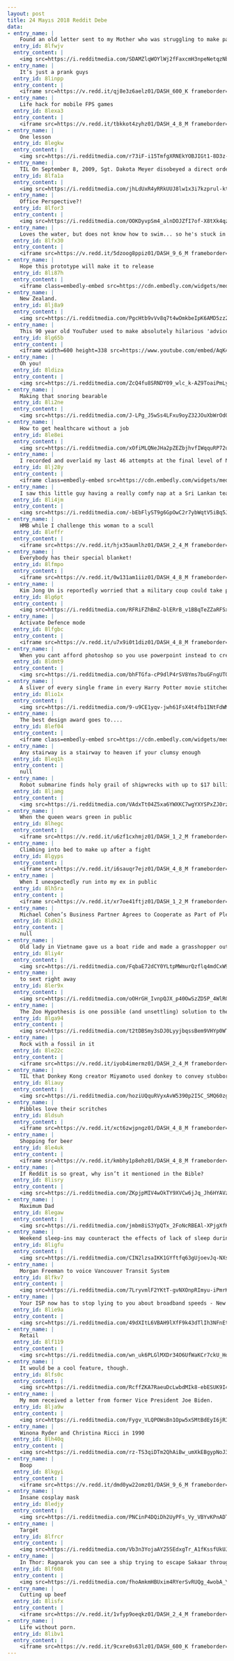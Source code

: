 ```yaml
---
layout: post
title: 24 Mayıs 2018 Reddit Debe
data:
- entry_name: |
    Found an old letter sent to my Mother who was struggling to make payments on my trumpet.
  entry_id: 8lfwjv
  entry_content: |
    <img src=https://i.redditmedia.com/SDAMZlqWOYlWj2fFaxcmH3npeNetqzNb-LH-Fx8jHA0.jpg?s=d6f0058cd682045bab462bb23149a95f frameborder=0>
- entry_name: |
    It’s just a prank guys
  entry_id: 8linpp
  entry_content: |
    <iframe src=https://v.redd.it/qj8e3z6aelz01/DASH_600_K frameborder=0></iframe>
- entry_name: |
    Life hack for mobile FPS games
  entry_id: 8lexa3
  entry_content: |
    <iframe src=https://v.redd.it/tbkkot4zyhz01/DASH_4_8_M frameborder=0></iframe>
- entry_name: |
    One lesson
  entry_id: 8legkw
  entry_content: |
    <img src=https://i.redditmedia.com/r73iF-i15TmfgXRNEkYOBJIGt1-8D3z-iv7d_vE25wM.jpg?s=3ffbd3e2ecda43a1ec4a8ff1832983f3 frameborder=0>
- entry_name: |
    TIL On September 8, 2009, Sgt. Dakota Meyer disobeyed a direct order to pull back from his position so he could rescue wounded soldiers from a firefight a mile away. He ended up going back five times, saving the lives of 36 soldiers, saying “That’s what you do for a brother”.
  entry_id: 8lfa1a
  entry_content: |
    <img src=https://i.redditmedia.com/jhLdUxR4yRRkUUJ8lw1x3i7kzprul-ktRWjvgc_r4Lk.jpg?s=2e30f26b642d03bdcd0064e8fdf5dfa8 frameborder=0>
- entry_name: |
    Office Perspective?!
  entry_id: 8lfor3
  entry_content: |
    <img src=https://i.redditmedia.com/OOKDyvpSm4_alnDOJZfI7of-X8tXk4qzXJKp3znbabQ.jpg?s=0af14463443f9e73a71dc346e464881d frameborder=0>
- entry_name: |
    Loves the water, but does not know how to swim... so he's stuck in the kiddie pools
  entry_id: 8lfx30
  entry_content: |
    <iframe src=https://v.redd.it/5dzoog8ppiz01/DASH_9_6_M frameborder=0></iframe>
- entry_name: |
    Hope this prototype will make it to release
  entry_id: 8li87h
  entry_content: |
    <iframe class=embedly-embed src=https://cdn.embedly.com/widgets/media.html?src=https%3A%2F%2Fgfycat.com%2Fifr%2FYearlyFatalFireant&url=https%3A%2F%2Fgfycat.com%2FYearlyFatalFireant&image=https%3A%2F%2Fthumbs.gfycat.com%2FYearlyFatalFireant-size_restricted.gif&key=522baf40bd3911e08d854040d3dc5c07&type=text%2Fhtml&schema=gfycat width=600 height=338 scrolling=no frameborder=0 allowfullscreen></iframe>
- entry_name: |
    New Zealand.
  entry_id: 8lj8a9
  entry_content: |
    <img src=https://i.redditmedia.com/PgcHtb9vVv8q7t4wOmkbeIpK6AMD5zz2luT7cmeq4Tw.jpg?s=03f670c29c0befbe086fe94eb3dfa760 frameborder=0>
- entry_name: |
    This 90 year old YouTuber used to make absolutely hilarious 'advice' videos. Sadly, last month he passed away. Here's his advice on how to get out of jury duty.
  entry_id: 8lg65b
  entry_content: |
    <iframe width=600 height=338 src=https://www.youtube.com/embed/AqK4fSMq7cE?feature=oembed&enablejsapi=1 frameborder=0 allow=autoplay; encrypted-media allowfullscreen></iframe>
- entry_name: |
    Oh you!
  entry_id: 8ldiza
  entry_content: |
    <img src=https://i.redditmedia.com/ZcQ4fu8SRNDY09_wlc_k-AZ9ToaiPmLy2_jWjWIlM0c.jpg?s=03d1cd1ed03d4cbd920013f5c0e5576d frameborder=0>
- entry_name: |
    Making that snoring bearable
  entry_id: 8li2ne
  entry_content: |
    <img src=https://i.redditmedia.com/J-LPg_J5wSs4LFxu9oyZ32JOuXbWrOd0zTpe2Irvwmg.jpg?s=9357100cc674302e16b65a835f1dc608 frameborder=0>
- entry_name: |
    How to get healthcare without a job
  entry_id: 8le8ei
  entry_content: |
    <img src=https://i.redditmedia.com/xOfiMLQNeJHa2pZEZbjhvfIWqquRP72uW6ecbdyufG8.png?s=57c88079724a48ed431063fe56982e02 frameborder=0>
- entry_name: |
    I recorded and overlaid my last 46 attempts at the final level of N.
  entry_id: 8lj28y
  entry_content: |
    <iframe class=embedly-embed src=https://cdn.embedly.com/widgets/media.html?src=https%3A%2F%2Fgfycat.com%2Fifr%2FDownrightBareAmericanshorthair&url=https%3A%2F%2Fgfycat.com%2FDownrightBareAmericanshorthair&image=https%3A%2F%2Fthumbs.gfycat.com%2FDownrightBareAmericanshorthair-size_restricted.gif&key=2aa3c4d5f3de4f5b9120b660ad850dc9&type=text%2Fhtml&schema=gfycat width=600 height=453 scrolling=no frameborder=0 allowfullscreen></iframe>
- entry_name: |
    I saw this little guy having a really comfy nap at a Sri Lankan tea estate. He seemed to be having a nice nap, completely oblivious to the light rain.
  entry_id: 8li4jm
  entry_content: |
    <img src=https://i.redditmedia.com/-bEbFlyST9g6GpOwC2r7ybWqtV5iBq5JX8V0Qv9sAug.jpg?s=817a498df922d07cc3f1815600b9ca95 frameborder=0>
- entry_name: |
    HMB while I challenge this woman to a scull
  entry_id: 8leffr
  entry_content: |
    <iframe src=https://v.redd.it/hjx35aumlhz01/DASH_2_4_M frameborder=0></iframe>
- entry_name: |
    Everybody has their special blanket!
  entry_id: 8lfmpo
  entry_content: |
    <iframe src=https://v.redd.it/0w131am1iiz01/DASH_4_8_M frameborder=0></iframe>
- entry_name: |
    Kim Jong Un is reportedly worried that a military coup could take place while he's in Singapore
  entry_id: 8lg6pt
  entry_content: |
    <img src=https://i.redditmedia.com/RFRiFZhBmZ-blERrB_v1BBqTeZZaRFSxyWXt438Clhk.jpg?s=6e86b46ad71680df226575508581566a frameborder=0>
- entry_name: |
    Activate Defence mode
  entry_id: 8lfgbc
  entry_content: |
    <iframe src=https://v.redd.it/u7x9i0t1diz01/DASH_4_8_M frameborder=0></iframe>
- entry_name: |
    When you cant afford photoshop so you use powerpoint instead to create memes, and it gets 10 upvotes.
  entry_id: 8ldmt9
  entry_content: |
    <img src=https://i.redditmedia.com/bhFTGfa-cP9dlP4rSV8Yms7buGFngUTOsSzL7vSzzBM.png?s=1eddb442742e87333b31e591e07a2437 frameborder=0>
- entry_name: |
    A sliver of every single frame in every Harry Potter movie stitched together to demonstrate how the series grows progressively darker in both tone and aesthetic over time.
  entry_id: 8lio1x
  entry_content: |
    <img src=https://i.redditmedia.com/9-u9CE1yqv-jwh61FsX4t4fb1INtFdWMrbwmmJAUrkQ.jpg?s=dda3104a74de92a0ed220ee32ad8d88a frameborder=0>
- entry_name: |
    The best design award goes to....
  entry_id: 8lef04
  entry_content: |
    <iframe class=embedly-embed src=https://cdn.embedly.com/widgets/media.html?src=https%3A%2F%2Fgfycat.com%2Fifr%2FDifficultWaryCollardlizard&url=https%3A%2F%2Fgfycat.com%2FDifficultWaryCollardlizard&image=https%3A%2F%2Fthumbs.gfycat.com%2FDifficultWaryCollardlizard-size_restricted.gif&key=2aa3c4d5f3de4f5b9120b660ad850dc9&type=text%2Fhtml&schema=gfycat width=576 height=1024 scrolling=no frameborder=0 allowfullscreen></iframe>
- entry_name: |
    Any stairway is a stairway to heaven if your clumsy enough
  entry_id: 8leq1h
  entry_content: |
    null
- entry_name: |
    Robot submarine finds holy grail of shipwrecks with up to $17 billion in treasure
  entry_id: 8ljamg
  entry_content: |
    <img src=https://i.redditmedia.com/VAdxTt04Z5xa6YWXKC7wgYXYSPxZJ0rzKuse1am0FBE.jpg?s=563f382bb0b4905a7cf41e9693f38048 frameborder=0>
- entry_name: |
    When the queen wears green in public
  entry_id: 8lhegc
  entry_content: |
    <iframe src=https://v.redd.it/u6zf1cxhmjz01/DASH_1_2_M frameborder=0></iframe>
- entry_name: |
    Climbing into bed to make up after a fight
  entry_id: 8lgyps
  entry_content: |
    <iframe src=https://v.redd.it/i6sauqr7ejz01/DASH_4_8_M frameborder=0></iframe>
- entry_name: |
    When I unexpectedly run into my ex in public
  entry_id: 8lh5ra
  entry_content: |
    <iframe src=https://v.redd.it/xr7oe41ftjz01/DASH_1_2_M frameborder=0></iframe>
- entry_name: |
    Michael Cohen’s Business Partner Agrees to Cooperate as Part of Plea Deal
  entry_id: 8ldk21
  entry_content: |
    null
- entry_name: |
    Old lady in Vietname gave us a boat ride and made a grasshopper out of palm leaves!
  entry_id: 8liy4r
  entry_content: |
    <img src=https://i.redditmedia.com/FqbaE72dCY0YLtpMWmurQzflq4mdCxW96BqLf5xUDMk.jpg?s=d5fa8fa81ea3597f3f7d4ff07a4e6af8 frameborder=0>
- entry_name: |
    to sext right away
  entry_id: 8ler9x
  entry_content: |
    <img src=https://i.redditmedia.com/oOHrGH_IvnpQJX_p40OwSzZD5P_4WlRGphS5_gB5mV0.png?s=436f6cb18fa3f1ee6e8954d9067742c6 frameborder=0>
- entry_name: |
    The Zoo Hypothesis is one possible (and unsettling) solution to the Fermi Paradox, which asks Where are all the aliens? The zoo hypothesis suggests that humans are intentionally avoided by alien civilizations so that we can grow and evolve naturally.
  entry_id: 8lga94
  entry_content: |
    <img src=https://i.redditmedia.com/t2tDBSmy3sDJ0LyyjbqssBem9VHYp0WTkDac2Xy-DP4.jpg?s=4b9650371d0cbe272e8010db5c44b65d frameborder=0>
- entry_name: |
    Rock with a fossil in it
  entry_id: 8le22c
  entry_content: |
    <iframe src=https://v.redd.it/iyob4imermz01/DASH_2_4_M frameborder=0></iframe>
- entry_name: |
    TIL that Donkey Kong creator Miyamoto used donkey to convey stubborn in English; the name Donkey Kong was intended to convey stubborn ape to the American audience. When he suggested this name to Nintendo of America, he was laughed at, but the name stuck.
  entry_id: 8liauy
  entry_content: |
    <img src=https://i.redditmedia.com/hoziUQquRVyxAvW5390p2I5C_SMQ60zgRfeaCliGdPY.jpg?s=b068e0cb190ff3cd25f2e5f910d21621 frameborder=0>
- entry_name: |
    Pibbles love their scritches
  entry_id: 8ldsuh
  entry_content: |
    <iframe src=https://v.redd.it/xct6zwjpngz01/DASH_4_8_M frameborder=0></iframe>
- entry_name: |
    Shopping for beer
  entry_id: 8le4uk
  entry_content: |
    <iframe src=https://v.redd.it/kmbhy1p8ehz01/DASH_4_8_M frameborder=0></iframe>
- entry_name: |
    If Reddit is so great, why isn’t it mentioned in the Bible?
  entry_id: 8lisry
  entry_content: |
    <img src=https://i.redditmedia.com/ZKpjpMIV4wOkTY9XVCw6jJq_Jh6HYAVzKRk0InRGpOM.jpg?s=fa24436ba43497f85b51167d4cd561fe frameborder=0>
- entry_name: |
    Maximum Dad
  entry_id: 8legaw
  entry_content: |
    <img src=https://i.redditmedia.com/jmbm8iS3YpQTx_2FoNcRBEAl-XPjgXfKsvIIRTDJFD4.jpg?s=aaa97e0fd9f7466f7c4002426f88f9bf frameborder=0>
- entry_name: |
    Weekend sleep-ins may counteract the effects of lack of sleep during weekdays - Adults under the age of 65 who get 5 or fewer hours of sleep may have a higher risk of death compared to those who get 6 or 7 hours. However, individuals who then sleep longer on weekends had no raised mortality risk.
  entry_id: 8ligfu
  entry_content: |
    <img src=https://i.redditmedia.com/CIN2lzsaIKK1GYftfq63gUjoevJq-NXs5a_uWte9cm0.jpg?s=532fa9a4086376f947340afa59366f85 frameborder=0>
- entry_name: |
    Morgan Freeman to voice Vancouver Transit System
  entry_id: 8lfkv7
  entry_content: |
    <img src=https://i.redditmedia.com/7LryvmlF2YKtT-gvNXOnpRImyu-iPmrKmvidITtOpiM.jpg?s=997695450b82703f19d18d3c3d7db2c1 frameborder=0>
- entry_name: |
    Your ISP now has to stop lying to you about broadband speeds - New rules around broadband advertising will usher in a depressing new era of honesty about the UK's cripplingly out-dated internet infrastructure
  entry_id: 8lie9a
  entry_content: |
    <img src=https://i.redditmedia.com/49dXItL6VBAH9lXfF9k43dTlIh3NFnEte9XwGnpct6k.jpg?s=b4d464530d4aaf010d144c4579d05f3a frameborder=0>
- entry_name: |
    Retail
  entry_id: 8lf119
  entry_content: |
    <img src=https://i.redditmedia.com/wn_uk6PLGlMXDr34O6UfWaKCr7ckU_HoRFj2trmiV5Q.png?s=9d7e02e06894ca818a2e2911176865f8 frameborder=0>
- entry_name: |
    It would be a cool feature, though.
  entry_id: 8lfs0c
  entry_content: |
    <img src=https://i.redditmedia.com/RcffZKA7RaeuDcLwbdMIk8-ebESUK9I4JSu4hBnHO8Q.jpg?s=accbdf83cf6657a689c2deea093164b7 frameborder=0>
- entry_name: |
    My mom received a letter from former Vice President Joe Biden.
  entry_id: 8lja9w
  entry_content: |
    <img src=https://i.redditmedia.com/Fygv_VLQPOWsBn1Opw5xSMtBdEyI6jRIhdw4GpdtzVU.jpg?s=dc186de653adfbe69c226a978e0797f5 frameborder=0>
- entry_name: |
    Winona Ryder and Christina Ricci in 1990
  entry_id: 8lh40q
  entry_content: |
    <img src=https://i.redditmedia.com/rz-TS3qiDTm2QhAiBw_umXkEBgypNoJ3dowH-NLhWRk.jpg?s=b31047fe50bdde4089ff4e5e12ee9ddc frameborder=0>
- entry_name: |
    Boop
  entry_id: 8lkgyi
  entry_content: |
    <iframe src=https://v.redd.it/dmd0yw22omz01/DASH_9_6_M frameborder=0></iframe>
- entry_name: |
    Insane cosplay mask
  entry_id: 8ledjy
  entry_content: |
    <img src=https://i.redditmedia.com/PNCinP4DQiDh2UyPFs_Vy_VBYvKPnADT_jKU45GqwmQ.png?s=af14febfcc2713a8541d324426a9d758 frameborder=0>
- entry_name: |
    Targét
  entry_id: 8lfrcr
  entry_content: |
    <img src=https://i.redditmedia.com/Vb3n3YojaAY25SEdxgTr_A1fKssfUkUJUh5VLk6wxBs.jpg?s=f1d0f753792b3b3ef47f6ede38ff260c frameborder=0>
- entry_name: |
    In Thor: Ragnarok you can see a ship trying to escape Sakaar through one of the wormholes only to be destroyed by the falling trash Debris
  entry_id: 8lf608
  entry_content: |
    <img src=https://i.redditmedia.com/fhoAmkmHBUxim4RYerSvRUQg_4wobA_Y5DZTDzdIYOA.gif?fm=jpg&s=8865bbe84d1ca70cb1422b4283b743c2 frameborder=0>
- entry_name: |
    Cutting up beef
  entry_id: 8lisfx
  entry_content: |
    <iframe src=https://v.redd.it/1vfyp9oeqkz01/DASH_2_4_M frameborder=0></iframe>
- entry_name: |
    Life without porn.
  entry_id: 8libv1
  entry_content: |
    <iframe src=https://v.redd.it/9cxre0s63lz01/DASH_600_K frameborder=0></iframe>
---
```

